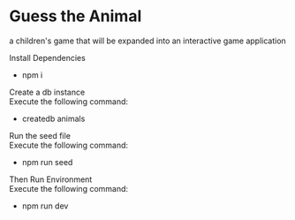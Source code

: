 # Guess the Animal
a children's game that will be expanded into an interactive game application

Install Dependencies
- npm i <br>

Create a db instance <br>
Execute the following command:
- createdb animals <br>

Run the seed file <br>
Execute the following command:
- npm run seed <br>

Then Run Environment <br>
Execute the following command:
- npm run dev
